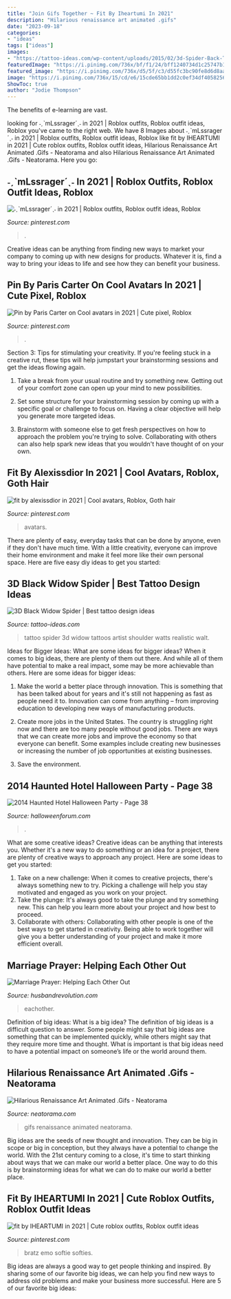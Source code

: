 ```yaml
---
title: "Join Gifs Together ~ Fit By Iheartumi In 2021"
description: "Hilarious renaissance art animated .gifs"
date: "2023-09-18"
categories:
- "ideas"
tags: ["ideas"]
images:
- "https://tattoo-ideas.com/wp-content/uploads/2015/02/3d-Spider-Back-Tattoo.jpg"
featuredImage: "https://i.pinimg.com/736x/bf/f1/24/bff1240734d1c25747b19baef23b81fe.jpg"
featured_image: "https://i.pinimg.com/736x/d5/5f/c3/d55fc3bc90fe8d6d8aa11a81f8dad1f9.jpg"
image: "https://i.pinimg.com/736x/15/cd/e6/15cde65bb1dd2c0ef34df405825606a3.jpg"
ShowToc: true
author: "Jodie Thompson"
---
```



The benefits of e-learning are vast.

	

		
looking for ˗ˏˋmLssrager´ˎ˗ in 2021 | Roblox outfits, Roblox outfit ideas, Roblox you've came to the right web. We have 8 Images about ˗ˏˋmLssrager´ˎ˗ in 2021 | Roblox outfits, Roblox outfit ideas, Roblox like fit by IHEARTUMI in 2021 | Cute roblox outfits, Roblox outfit ideas, Hilarious Renaissance Art Animated .Gifs - Neatorama and also Hilarious Renaissance Art Animated .Gifs - Neatorama. Here you go:
		
    
## ˗ˏˋmLssrager´ˎ˗ In 2021 | Roblox Outfits, Roblox Outfit Ideas, Roblox

<img loading=lazy src="https://i.pinimg.com/736x/85/51/66/85516613d7ebb87c05b0fdb96b24117f.jpg" onerror="this.onerror=null;this.src='https://tse4.mm.bing.net/th?id=OIP.fA5tpRy92BQu14tngS6nIwHaLH&amp;pid=15.1';" alt="˗ˏˋmLssrager´ˎ˗ in 2021 | Roblox outfits, Roblox outfit ideas, Roblox">

_Source: pinterest.com_

>. 

	

Creative ideas can be anything from finding new ways to market your company to coming up with new designs for products. Whatever it is, find a way to bring your ideas to life and see how they can benefit your business.

    
## Pin By Paris Carter On Cool Avatars In 2021 | Cute Pixel, Roblox

<img loading=lazy src="https://i.pinimg.com/736x/d5/5f/c3/d55fc3bc90fe8d6d8aa11a81f8dad1f9.jpg" onerror="this.onerror=null;this.src='https://tse2.mm.bing.net/th?id=OIP.6p8stZfX4RHEa3_pV6MRFAHaKh&amp;pid=15.1';" alt="Pin by Paris Carter on Cool avatars in 2021 | Cute pixel, Roblox">

_Source: pinterest.com_

>. 

	

Section 3: Tips for stimulating your creativity.
If you're feeling stuck in a creative rut, these tips will help jumpstart your brainstorming sessions and get the ideas flowing again.
1. Take a break from your usual routine and try something new. Getting out of your comfort zone can open up your mind to new possibilities.

2. Set some structure for your brainstorming session by coming up with a specific goal or challenge to focus on. Having a clear objective will help you generate more targeted ideas.

3. Brainstorm with someone else to get fresh perspectives on how to approach the problem you're trying to solve. Collaborating with others can also help spark new ideas that you wouldn't have thought of on your own.

    
## Fit By Alexissdior In 2021 | Cool Avatars, Roblox, Goth Hair

<img loading=lazy src="https://i.pinimg.com/736x/bf/f1/24/bff1240734d1c25747b19baef23b81fe.jpg" onerror="this.onerror=null;this.src='https://tse2.mm.bing.net/th?id=OIP.WpZ03RbiRQF-eR336kMWxgHaPj&amp;pid=15.1';" alt="fit by alexissdior in 2021 | Cool avatars, Roblox, Goth hair">

_Source: pinterest.com_

>avatars. 

	

There are plenty of easy, everyday tasks that can be done by anyone, even if they don't have much time. With a little creativity, everyone can improve their home environment and make it feel more like their own personal space. Here are five easy diy ideas to get you started: 

    
## 3D Black Widow Spider | Best Tattoo Design Ideas

<img loading=lazy src="https://tattoo-ideas.com/wp-content/uploads/2015/02/3d-Spider-Back-Tattoo.jpg" onerror="this.onerror=null;this.src='https://tse3.mm.bing.net/th?id=OIP.Kgg33St0IJ8y4Zsw2xBfmQHaNK&amp;pid=15.1';" alt="3D Black Widow Spider | Best tattoo design ideas">

_Source: tattoo-ideas.com_

>tattoo spider 3d widow tattoos artist shoulder watts realistic walt. 

	

Ideas for Bigger Ideas: What are some ideas for bigger ideas?
When it comes to big ideas, there are plenty of them out there. And while all of them have potential to make a real impact, some may be more achievable than others. Here are some ideas for bigger ideas:
1. Make the world a better place through innovation. This is something that has been talked about for years and it's still not happening as fast as people need it to. Innovation can come from anything – from improving education to developing new ways of manufacturing products.

2. Create more jobs in the United States. The country is struggling right now and there are too many people without good jobs. There are ways that we can create more jobs and improve the economy so that everyone can benefit. Some examples include creating new businesses or increasing the number of job opportunities at existing businesses.

3. Save the environment.

    
## 2014 Haunted Hotel Halloween Party - Page 38

<img loading=lazy src="https://www.halloweenforum.com/attachments/party-ideas-experiences-and-recipes/222876d1413078322-2014-haunted-hotel-halloween-party-office_hotel.jpg" onerror="this.onerror=null;this.src='https://tse4.mm.bing.net/th?id=OIP.T-CI6w68uOeJ9Dz1LcUdGAHaFj&amp;pid=15.1';" alt="2014 Haunted Hotel Halloween Party - Page 38">

_Source: halloweenforum.com_

>. 

	

What are some creative ideas?
Creative ideas can be anything that interests you. Whether it's a new way to do something or an idea for a project, there are plenty of creative ways to approach any project. Here are some ideas to get you started: 
1. Take on a new challenge: When it comes to creative projects, there's always something new to try. Picking a challenge will help you stay motivated and engaged as you work on your project. 
2. Take the plunge: It's always good to take the plunge and try something new. This can help you learn more about your project and how best to proceed. 
3. Collaborate with others: Collaborating with other people is one of the best ways to get started in creativity. Being able to work together will give you a better understanding of your project and make it more efficient overall.

    
## Marriage Prayer: Helping Each Other Out

<img loading=lazy src="https://husbandrevolution.com/wp-content/uploads/2014/09/809.jpg" onerror="this.onerror=null;this.src='https://tse1.mm.bing.net/th?id=OIP.QDJYbhRUmXcseioZ2BN6cAHaNK&amp;pid=15.1';" alt="Marriage Prayer: Helping Each Other Out">

_Source: husbandrevolution.com_

>eachother. 

	

Definition of big ideas: What is a big idea?
The definition of big ideas is a difficult question to answer. Some people might say that big ideas are something that can be implemented quickly, while others might say that they require more time and thought. What is important is that big ideas need to have a potential impact on someone’s life or the world around them.

    
## Hilarious Renaissance Art Animated .Gifs - Neatorama

<img loading=lazy src="https://static.neatorama.com/images/2014-08/coke.gif" onerror="this.onerror=null;this.src='https://tse1.mm.bing.net/th?id=OIP.mbc5jqZIw2lnX1ea6vmBKQHaKR&amp;pid=15.1';" alt="Hilarious Renaissance Art Animated .Gifs - Neatorama">

_Source: neatorama.com_

>gifs renaissance animated neatorama. 

	

Big ideas are the seeds of new thought and innovation. They can be big in scope or big in conception, but they always have a potential to change the world. With the 21st century coming to a close, it's time to start thinking about ways that we can make our world a better place. One way to do this is by brainstorming ideas for what we can do to make our world a better place.

    
## Fit By IHEARTUMI In 2021 | Cute Roblox Outfits, Roblox Outfit Ideas

<img loading=lazy src="https://i.pinimg.com/736x/15/cd/e6/15cde65bb1dd2c0ef34df405825606a3.jpg" onerror="this.onerror=null;this.src='https://tse4.mm.bing.net/th?id=OIP.M8I1s7asizanI7IfN3aMUQHaNX&amp;pid=15.1';" alt="fit by IHEARTUMI in 2021 | Cute roblox outfits, Roblox outfit ideas">

_Source: pinterest.com_

>bratz emo softie softies. 

	

Big ideas are always a good way to get people thinking and inspired. By sharing some of our favorite big ideas, we can help you find new ways to address old problems and make your business more successful. Here are 5 of our favorite big ideas: 

